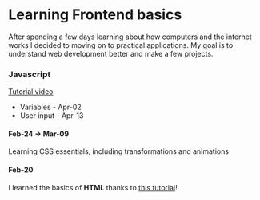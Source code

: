 # Learning Frontend basics

After spending a few days learning about how computers and the internet works
I decided to moving on to practical applications. My goal is to understand
web development better and make a few projects.

### Javascript
[Tutorial video](https://www.youtube.com/watch?v=EerdGm-ehJQ)

- Variables - Apr-02
- User input - Apr-13

#### Feb-24 -> Mar-09
Learning CSS essentials, including transformations and animations

#### Feb-20
I learned the basics of **HTML** thanks to 
[this tutorial](https://youtu.be/HGTJBPNC-Gw?si=40-EgLgE5XYCWGhq)!